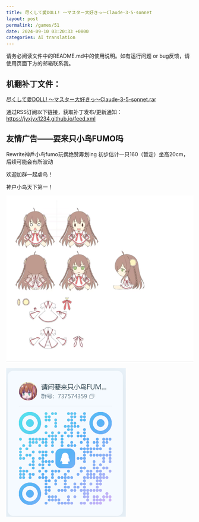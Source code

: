 ```yaml
---
title: 尽くして愛DOLL! ～マスター大好きっ～Claude-3-5-sonnet
layout: post
permalink: /games/51
date: 2024-09-10 03:20:33 +0800
categories: AI translation
---
```



请务必阅读文件中的README.md中的使用说明。如有运行问题 or bug反馈，请使用页面下方的邮箱联系我。

## 机翻补丁文件：

[尽くして愛DOLL! ～マスター大好きっ～Claude-3-5-sonnet.rar](../resources/%E5%B0%BD%E3%81%8F%E3%81%97%E3%81%A6%E6%84%9BDOLL%21%20%EF%BD%9E%E3%83%9E%E3%82%B9%E3%82%BF%E3%83%BC%E5%A4%A7%E5%A5%BD%E3%81%8D%E3%81%A3%EF%BD%9EClaude-3-5-sonnet.rar)

 

通过RSS订阅以下链接，获取补丁发布/更新通知：https://jyxjyx1234.github.io/feed.xml

## 友情广告——要来只小鸟FUMO吗

Rewrite神戶小鸟fumo玩偶绝赞筹划ing 初步估计一只160（暂定）坐高20cm，后续可能会有所波动

欢迎加群一起虐鸟！

神户小鸟天下第一！

![稿图.png](../img/广告/小鸟稿图.png)

![群号.png](../img/广告/群号.png)
